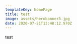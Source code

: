 ```yaml
---
templateKey: homePage
title: test
image: assets/herobanner3.jpg
date: 2020-07-21T13:48:12.970Z
---
```

test